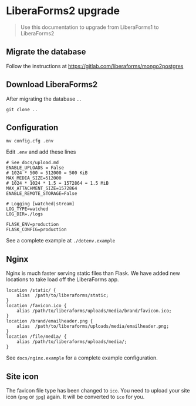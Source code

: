 # LiberaForms2 upgrade

> Use this documentation to upgrade from LiberaForms1 to LiberaForms2

## Migrate the database

Follow the instructions at https://gitlab.com/liberaforms/mongo2postgres

## Download LiberaForms2

After migrating the database ...
```
git clone ..
```

## Configuration

```
mv config.cfg .env
```

Edit `.env` and add these lines

```
# See docs/upload.md
ENABLE_UPLOADS = False
# 1024 * 500 = 512000 = 500 KiB
MAX_MEDIA_SIZE=512000
# 1024 * 1024 * 1.5 = 1572864 = 1.5 MiB
MAX_ATTACHMENT_SIZE=1572864
ENABLE_REMOTE_STORAGE=False

# Logging [watched|stream]
LOG_TYPE=watched
LOG_DIR=./logs

FLASK_ENV=production
FLASK_CONFIG=production
```
See a complete example at `./dotenv.example`


## Nginx

Nginx is much faster serving static files than Flask.
We have added new locations to take load off the LiberaForms app.

```
location /static/ {
    alias  /path/to/liberaforms/static;
}
location /favicon.ico {
    alias /path/to/liberaforms/uploads/media/brand/favicon.ico;
}
location /brand/emailheader.png {
    alias  /path/to/liberaforms/uploads/media/emailheader.png;
}
location /file/media/ {
    alias /path/to/liberaforms/uploads/media/;
}
```
See `docs/nginx.example` for a complete example configuration.


## Site icon

The favicon file type has been changed to `ico`. You need to upload your site icon (`png` or `jpg`) again. It will be converted to `ico` for you.
